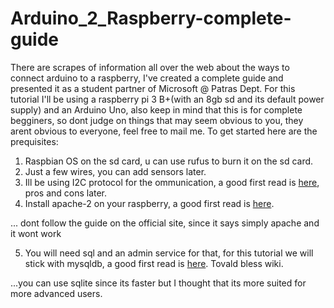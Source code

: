 # Arduino_2_Raspberry-complete-guide
There are scrapes of information all over the web about the ways to connect arduino to a raspberry, I've created a complete guide and presented it as a student partner of Microsoft @ Patras Dept.
For this tutorial I'll be using a raspberry pi 3 B+(with an 8gb sd and its default power supply) and an Arduino Uno, also keep in mind that this is for complete begginers, so dont judge on things that may seem obvious to you, they arent obvious to everyone, feel free to mail me.
To get started here are the prequisites:
1. Raspbian OS on the sd card, u can use rufus to burn it on the sd card.
2. Just a few wires, you can add sensors later.
3. Ill be using I2C protocol for the ommunication, a good first read is [here](https://en.wikipedia.org/wiki/I%C2%B2C), pros and cons later.
4. Install apache-2 on your raspberry, a good first read is [here](https://en.wikipedia.org/wiki/Apache_HTTP_Server).

 ... dont follow the guide on the official site, since it says simply apache and it wont work

5. You will need sql and an admin service for that, for this tutorial we will stick with mysqldb, a good first read is [here](https://en.wikipedia.org/wiki/MySQL). Tovald bless wiki.

 ...you can use sqlite since its faster but I thought that its more suited for more advanced users.
